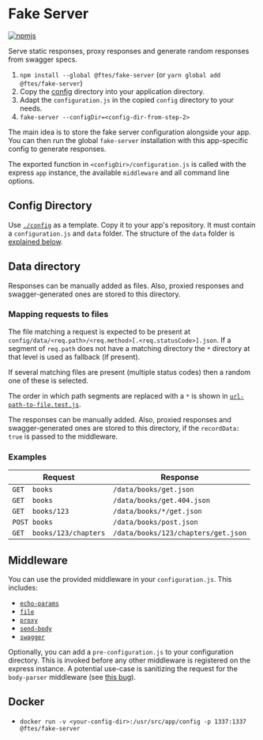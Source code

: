 # Fake Server

[![npmjs](https://img.shields.io/npm/v/@ftes/fake-server.svg)](https://www.npmjs.com/package/@ftes/fake-server)

Serve static responses, proxy responses and generate random responses from swagger specs.

1. `npm install --global @ftes/fake-server` (or `yarn global add @ftes/fake-server`)
2. Copy the [config](./config) directory into your application directory.
3. Adapt the `configuration.js` in the copied `config` directory to your needs.
2. `fake-server --configDir=<config-dir-from-step-2>`

The main idea is to store the fake server configuration alongside your app. You can then run the global `fake-server` installation with this app-specific config to generate responses.

The exported function in `<configDir>/configuration.js` is called with the express `app` instance, the available `middleware` and all command line options.

## Config Directory
Use [`./config`](./config) as a template. Copy it to your app's repository. It must contain a `configuration.js` and `data` folder. The structure of the `data` folder is [explained below](#data).

## Data directory<span id="data"/>
Responses can be manually added as files. Also, proxied responses and swagger-generated ones are stored to this directory.

### Mapping requests to files
The file matching a request is expected to be present at `config/data/<req.path>/<req.method>[.<req.statusCode>].json`.
If a segment of `req.path` does not have a matching directory the `*` directory at that level is used as fallback (if present).

If several matching files are present (multiple status codes) then a random one of these is selected.

The order in which path segments are replaced with a `*` is shown in [`url-path-to-file.test.js`](./src/utils/url-path-to-file.test.js).

The responses can be manually added. Also, proxied responses and swagger-generated ones are stored to this directory, if the `recordData: true` is passed to the middleware.

### Examples

| Request                   | Response                            |
| ------------------------- | ----------------------------------- |
| `GET  books`              | `/data/books/get.json`              |
| `GET  books`              | `/data/books/get.404.json`          |
| `GET  books/123`          | `/data/books/*/get.json`            |
| `POST books`              | `/data/books/post.json`             |
| `GET  books/123/chapters` | `/data/books/123/chapters/get.json` |

## Middleware
You can use the provided middleware in your `configuration.js`. This includes:
- [`echo-params`](./src/middleware/echo-params-middleware.js)
- [`file`](./src/middleware/file-middleware.js)
- [`proxy`](./src/middleware/proxy-middleware.js)
- [`send-body`](./src/middleware/send-body-middleware.js)
- [`swagger`](./src/middleware/swagger-middleware.js)

Optionally, you can add a `pre-configuration.js` to your configuration directory.
This is invoked before any other middleware is registered on the express instance.
A potential use-case is sanitizing the request for the `body-parser` middleware (see [this bug](https://github.com/expressjs/body-parser/issues/100)).

## Docker
- `docker run -v <your-config-dir>:/usr/src/app/config -p 1337:1337 @ftes/fake-server`